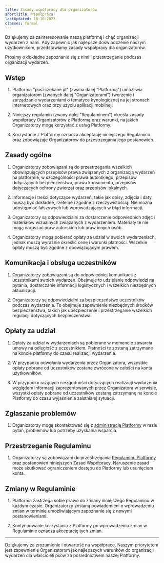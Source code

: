 ```yaml
---
title: Zasady współpracy dla organizatorów
shortTitle: Współpraca
lastUpdated: 10-10-2023
classes: formal
---
```


Dziękujemy za zainteresowanie naszą platformą i chęć organizacji wydarzeń z nami. Aby zapewnić jak najlepsze doświadczenie naszym użytkownikom, przedstawiamy zasady współpracy dla organizatorów.

Prosimy o dokładne zapoznanie się z nimi i przestrzeganie podczas organizacji wydarzeń.

## Wstęp

1. Platforma "poszczekane.pl" (zwana dalej "Platformą") umożliwia organizatorom (zwanych dalej "Organizatorami") tworzenie i zarządzanie wydarzeniami o tematyce kynologicznej na jej stronach internetowych oraz przy użyciu aplikacji mobilnej.

1. Niniejszy regulamin (zwany dalej "Regulaminem") określa zasady współpracy Organizatorów z Platformą oraz warunki, na jakich Organizatorzy mogą korzystać z usług Platformy.

1. Korzystanie z Platformy oznacza akceptację niniejszego Regulaminu oraz zobowiązuje Organizatorów do przestrzegania jego postanowień.

## Zasady ogólne

1. Organizatorzy zobowiązani są do przestrzegania wszelkich obowiązujących przepisów prawa związanych z organizacją wydarzeń na platformie, w szczególności prawa autorskiego, przepisów dotyczących bezpieczeństwa, prawa konsumenta, przepisów dotyczących ochrony zwierząt oraz przepisów lokalnych.

1. Informacje i treści dotyczące wydarzeń, takie jak opisy, zdjęcia i daty, muszą być dokładne, rzetelne i zgodne z rzeczywistością. Nie można udostępniać fałszywych lub wprowadzających w błąd informacji.

1. Organizatorzy są odpowiedzialni za dostarczenie odpowiednich zdjęć i materiałów wizualnych związanych z wydarzeniem. Materiały te nie mogą naruszać praw autorskich lub praw innych osób.

1. Organizatorzy mogą pobierać opłaty za udział w swoich wydarzeniach, jednak muszą wyraźnie określić cenę i warunki płatności. Wszelkie opłaty muszą być  zgodne z obowiązującym prawem.

## Komunikacja i obsługa uczestników

1. Organizatorzy zobowiązani są do odpowiedniej komunikacji z uczestnikami swoich wydarzeń. Obejmuje to udzielanie odpowiedzi na pytania, dostarczanie informacji logistycznych i wszelkich niezbędnych aktualizacji.

1. Organizatorzy są odpowiedzialni za bezpieczeństwo uczestników podczas wydarzenia. To obejmuje zapewnienie niezbędnych środków bezpieczeństwa, takich jak ubezpieczenie i przestrzeganie wszelkich regulacji dotyczących bezpieczeństwa.

## Opłaty za udział

1. Opłaty za udział w wydarzeniach są pobierane w momencie zawarcia umowy na odległość z uczestnikiem. Płatności te zostaną zatrzymane na koncie platformy do czasu realizacji wydarzenia.

1. W przypadku odwołania wydarzenia przez Organizatora, wszystkie opłaty pobrane od uczestników zostaną zwrócone w całości na konta użytkowników.

1. W przypadku rażących niezgodności dotyczących realizacji wydarzenia względem informacji zaprezentowanych przez Organizatora w serwisie, wszystki opłaty pobrane od uczestników zostaną zatrzymanę na koncie Platformy do czasu wyjaśnienia zaistniałej sytuacji.

## Zgłaszanie problemów

1. Organizatorzy mogą skontaktować się z [administracją Platformy](/kontakt) w razie pytań, problemów lub potrzeby uzyskania wsparcia.

## Przestrzeganie Regulaminu

1. Organizatorzy są zobowiązani do przestrzegania [Regulaminu Platformy](/regulamin) oraz postanowień niniejszych Zasad Współpracy. Naruszenie zasad może skutkować ograniczeniem dostępu do Platformy lub usunięciem konta.

## Zmiany w Regulaminie

1. Platforma zastrzega sobie prawo do zmiany niniejszego Regulaminu w każdym czasie. Organizatorzy zostaną powiadomieni o wprowadzeniu zmian w terminie umożliwiającym zapoznanie się z nowymi postanowieniami.

1. Kontynuowanie korzystania z Platformy po wprowadzeniu zmian w Regulaminie oznacza akceptację tych zmian.

---

Dziękujemy za zrozumienie i otwartość na współpracę. Naszym priorytetem jest zapewnienie Organizatorom jak najlepszych warunków do organizacji wydarzeń dla właścicieli psów za pośrednictwem naszej Platformy.